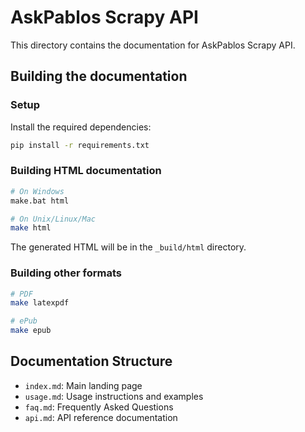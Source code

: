 # AskPablos Scrapy API

This directory contains the documentation for AskPablos Scrapy API.

## Building the documentation

### Setup

Install the required dependencies:

```bash
pip install -r requirements.txt
```

### Building HTML documentation

```bash
# On Windows
make.bat html

# On Unix/Linux/Mac
make html
```

The generated HTML will be in the `_build/html` directory.

### Building other formats

```bash
# PDF
make latexpdf

# ePub
make epub
```

## Documentation Structure

- `index.md`: Main landing page
- `usage.md`: Usage instructions and examples
- `faq.md`: Frequently Asked Questions
- `api.md`: API reference documentation
